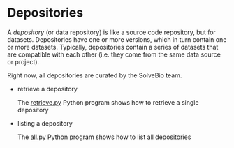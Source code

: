 # Depositories

A *depository* (or data repository) is like a source code repository,
but for datasets. Depositories have one or more versions, which in
turn contain one or more datasets. Typically, depositories contain a
series of datasets that are compatible with each other (i.e. they come
from the same data source or project).

Right now, all depositories are curated by the SolveBio team.

* retrieve a depository

    The [retrieve.py](https://github.com/solvebio/solvebio-ruby/blob/demos/demo/depository/retrieve.py) Python program shows how to retrieve a single depository

* listing a depository

    The [all.py](https://github.com/solvebio/solvebio-ruby/blob/demos/demo/depository/all.py) Python program shows how to list all depositories
